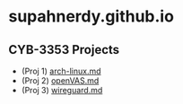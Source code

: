 # supahnerdy.github.io
## CYB-3353 Projects
* (Proj 1) [arch-linux.md](https://github.com/supahnerdy/supahnerdy.github.io/blob/main/arch-linux.md)
* (Proj 2) [openVAS.md](https://github.com/supahnerdy/supahnerdy.github.io/blob/main/openVAS.md)
* (Proj 3) [wireguard.md](https://github.com/supahnerdy/supahnerdy.github.io/blob/main/wireguard.md)
